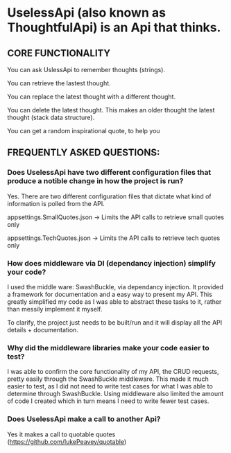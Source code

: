 # UselessApi (also known as ThoughtfulApi) is an Api that thinks.

## CORE FUNCTIONALITY

You can ask UslessApi to remember thoughts (strings).

You can retrieve the lastest thought.

You can replace the latest thought with a different thought.

You can delete the latest thought. This makes an older thought the latest thought (stack data structure).

You can get a random inspirational quote, to help you 

## FREQUENTLY ASKED QUESTIONS:
### Does UselessApi have two different configuration files that produce a notible change in how the project is run?
Yes. There are two different configuration files that dictate what kind of information is polled from the API.

appsettings.SmallQuotes.json -> Limits the API calls to retrieve small quotes only

appsettings.TechQuotes.json -> Limits the API calls to retrieve tech quotes only

### How does middleware via DI (dependancy injection) simplify your code?
I used the middle ware: SwashBuckle, via dependancy injection. It provided a framework for documentation 
and a easy way to present my API. This greatly simplified my code as I was able to abstract 
these tasks to it, rather than messily implement it myself. 

To clarify, the project just needs to be built/run and it will display all the API details + documentation.

### Why did the middleware libraries make your code easier to test?
I was able to confirm the core functionality of my API, the CRUD requests, pretty easily through the SwashBuckle middleware.
This made it much easier to test, as I did not need to write test cases for what I was able to determine through SwashBuckle.
Using middleware also limited the amount of code I created which in turn means I need to write fewer test cases. 

### Does UselessApi make a call to another Api?
Yes it makes a call to quotable quotes (https://github.com/lukePeavey/quotable)


